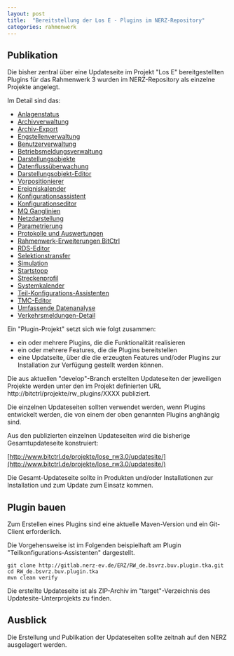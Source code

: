 ```yaml
---
layout: post
title:  "Bereitstellung der Los E - Plugins im NERZ-Repository"
categories: rahmenwerk
---
```


## Publikation

Die bisher zentral über eine Updateseite im Projekt "Los E" bereitgestellten
Plugins für das Rahmenwerk 3 wurden im NERZ-Repository als einzelne Projekte
angelegt.

Im Detail sind das:

- [Anlagenstatus](https://gitlab.nerz-ev.de/ERZ/RW_de.bsvrz.buv.plugin.anlagenstatus)
- [Archivverwaltung](https://gitlab.nerz-ev.de/ERZ/RW_de.bsvrz.buv.plugin.ars)
- [Archiv-Export](https://gitlab.nerz-ev.de/ERZ/RW_de.bsvrz.buv.plugin.ars.export)
- [Engstellenverwaltung](https://gitlab.nerz-ev.de/ERZ/RW_de.bsvrz.buv.plugin.baueditor)
- [Benutzerverwaltung](https://gitlab.nerz-ev.de/ERZ/RW_de.bsvrz.buv.plugin.benutzervew)
- [Betriebsmeldungsverwaltung](https://gitlab.nerz-ev.de/ERZ/RW_de.bsvrz.buv.plugin.bmvew)
- [Darstellungsobjekte](https://gitlab.nerz-ev.de/ERZ/RW_de.bsvrz.buv.plugin.dobj)
- [Datenflussüberwachung](https://gitlab.nerz-ev.de/ERZ/RW_de.bsvrz.buv.plugin.dafluss)
- [Darstellungsobjekt-Editor](https://gitlab.nerz-ev.de/ERZ/RW_de.bsvrz.buv.plugin.doeditor)
- [Vorpositionierer](https://gitlab.nerz-ev.de/ERZ/RW_de.bsvrz.buv.plugin.dopositionierer)
- [Ereigniskalender](https://gitlab.nerz-ev.de/ERZ/RW_de.bsvrz.buv.plugin.ereigniskal)
- [Konfigurationsassistent](https://gitlab.nerz-ev.de/ERZ/RW_de.bsvrz.buv.plugin.konfigass)
- [Konfigurationseditor](https://gitlab.nerz-ev.de/ERZ/RW_de.bsvrz.buv.plugin.konfigeditor)
- [MQ Ganglinien](https://gitlab.nerz-ev.de/ERZ/RW_de.bsvrz.buv.plugin.mq.ganglinien)
- [Netzdarstellung](https://gitlab.nerz-ev.de/ERZ/RW_de.bsvrz.buv.plugin.netz)
- [Parametrierung](https://gitlab.nerz-ev.de/ERZ/RW_de.bsvrz.buv.plugin.param)
- [Protokolle und Auswertungen](https://gitlab.nerz-ev.de/ERZ/RW_de.bsvrz.buv.plugin.pua)
- [Rahmenwerk-Erweiterungen BitCtrl](https://gitlab.nerz-ev.de/ERZ/RW_de.bsvrz.buv.plugin.rw.bitctrl)
- [RDS-Editor](https://gitlab.nerz-ev.de/ERZ/RW_de.bsvrz.buv.plugin.rdseditor)
- [Selektionstransfer](https://gitlab.nerz-ev.de/ERZ/RW_de.bsvrz.buv.plugin.selektion)
- [Simulation](https://gitlab.nerz-ev.de/ERZ/RW_de.bsvrz.buv.plugin.sim)
- [Startstopp](https://gitlab.nerz-ev.de/ERZ/RW_de.bsvrz.buv.plugin.startstopp)
- [Streckenprofil](https://gitlab.nerz-ev.de/ERZ/RW_de.bsvrz.buv.plugin.streckenprofil)
- [Systemkalender](https://gitlab.nerz-ev.de/ERZ/RW_de.bsvrz.buv.plugin.syskal)
- [Teil-Konfigurations-Assistenten](https://gitlab.nerz-ev.de/ERZ/RW_de.bsvrz.buv.plugin.tka)
- [TMC-Editor](https://gitlab.nerz-ev.de/ERZ/RW_de.bsvrz.buv.plugin.tmceditor)
- [Umfassende Datenanalyse](https://gitlab.nerz-ev.de/ERZ/RW_de.bsvrz.buv.plugin.uda)
- [Verkehrsmeldungen-Detail](https://gitlab.nerz-ev.de/ERZ/RW_de.bsvrz.buv.plugin.verkehrsmeldung.detail)

Ein "Plugin-Projekt" setzt sich wie folgt zusammen:

- ein oder mehrere Plugins, die die Funktionalität realisieren
- ein oder mehrere Features, die die Plugins bereitstellen
- eine Updatseite, über die die erzeugten Features und/oder Plugins zur
  Installation zur Verfügung gestellt werden können.

Die aus aktuellen "develop"-Branch erstellten Updateseiten der jeweiligen Projekte werden unter den im Projekt definierten URL http://bitctrl/projekte/rw_plugins/XXXX publiziert.

Die einzelnen Updateseiten sollten verwendet werden, wenn Plugins entwickelt werden, die von einem der oben genannten Plugins anghängig sind.


Aus den publizierten einzelnen Updateseiten wird die bisherige Gesamtupdateseite konstruiert:

[http://www.bitctrl.de/projekte/lose_rw3.0/updatesite/](http://www.bitctrl.de/projekte/lose_rw3.0/updatesite/)

Die Gesamt-Updateseite sollte in Produkten und/oder Installationen zur Installation und zum Update zum Einsatz kommen.

## Plugin bauen

Zum Erstellen eines Plugins sind eine aktuelle Maven-Version und ein Git-Client erforderlich.

Die Vorgehensweise ist im Folgenden beispielhaft am Plugin "Teilkonfigurations-Assistenten" dargestellt.

````
git clone http://gitlab.nerz-ev.de/ERZ/RW_de.bsvrz.buv.plugin.tka.git
cd RW_de.bsvrz.buv.plugin.tka
mvn clean verify
````

Die erstellte Updateseite ist als ZIP-Archiv im "target"-Verzeichnis des Updatesite-Unterprojekts zu finden.

## Ausblick

Die Erstellung und Publikation der Updateseiten sollte zeitnah auf den NERZ ausgelagert werden.
